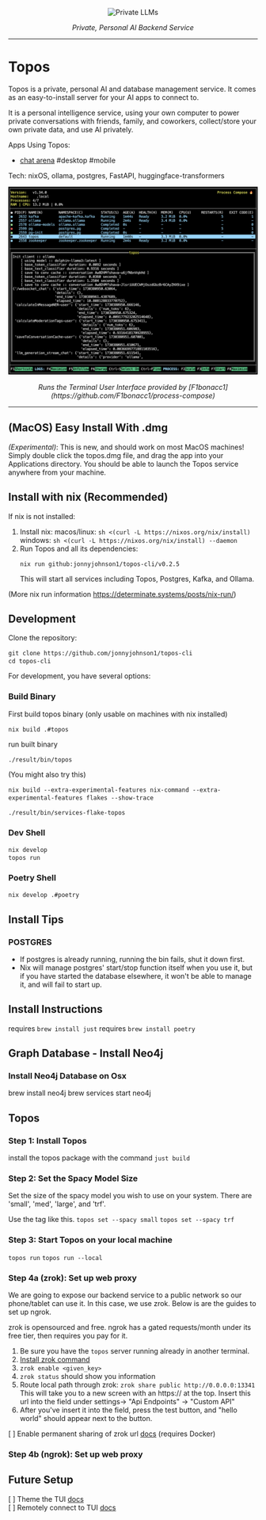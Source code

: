 <p align="center">
  <img src="https://github.com/jonnyjohnson1/topos-cli/blob/main/topos/assets/topos_blk_rounded.png" style="width: 70px; height: 70px;" alt="Private LLMs" />
</p>
<p align="center">
  <em>Private, Personal AI Backend Service</em>
</p>

---

# Topos
Topos is a private, personal AI and database management service.
It comes as an easy-to-install server for your AI apps to connect to.

It is a personal intelligence service, using your own computer to power private conversations with friends, family, and coworkers, collect/store your own private data, and use AI privately. 

Apps Using Topos:
- [chat arena](https://github.com/jonnyjohnson1/chat-arena) #desktop #mobile

Tech: nixOS, ollama, postgres, FastAPI, huggingface-transformers

<p align="center">
  <img src="https://github.com/jonnyjohnson1/topos-cli/blob/main/topos/assets/tui.png" style="zoom:67%;" alt="Terminal User Interface" />
</p>
<p align="center">
  <em>Runs the Terminal User Interface provided by [F1bonacc1](https://github.com/F1bonacc1/process-compose)</em>
</p>

---

## (MacOS) Easy Install With .dmg
*(Experimental)*: This is new, and should work on most MacOS machines!
Simply double click the topos.dmg file, and drag the app into your Applications directory.
You should be able to launch the Topos service anywhere from your machine.

## Install with nix (Recommended)
If nix is not installed:
1. Install nix:
    macos/linux: `sh <(curl -L https://nixos.org/nix/install)`
    windows: `sh <(curl -L https://nixos.org/nix/install) --daemon`
2. Run Topos and all its dependencies:
   ```
   nix run github:jonnyjohnson1/topos-cli/v0.2.5
   ```
   This will start all services including Topos, Postgres, Kafka, and Ollama.

(More nix run information https://determinate.systems/posts/nix-run/)

## Development
Clone the repository:
```
git clone https://github.com/jonnyjohnson1/topos-cli
cd topos-cli
```

For development, you have several options:
### Build Binary
First build topos binary (only usable on machines with nix installed)
```
nix build .#topos
```
run built binary
```
./result/bin/topos
```

(You might also try this)
```
nix build --extra-experimental-features nix-command --extra-experimental-features flakes --show-trace
```
```
./result/bin/services-flake-topos
```

### Dev Shell
```
nix develop
topos run
```

### Poetry Shell
```
nix develop .#poetry
```

## Install Tips

### POSTGRES 
- If postgres is already running, running the bin fails, shut it down first.
- Nix will manage postgres' start/stop function itself when you use it, but if you have started the database elsewhere, it won't be able to manage it, and will fail to start up.


## Install Instructions
requires `brew install just`
requires `brew install poetry`

## Graph Database - Install Neo4j

### Install Neo4j Database on Osx
brew install neo4j
brew services start neo4j

## Topos

### Step 1: Install Topos
install the topos package with the command `just build`

### Step 2: Set the Spacy Model Size
Set the size of the spacy model you wish to use on your system.
There are 'small', 'med', 'large', and 'trf'.

Use the tag like this.
`topos set --spacy small`
`topos set --spacy trf`

### Step 3: Start Topos on your local machine

`topos run`
`topos run --local`

### Step 4a (zrok): Set up web proxy
We are going to expose our backend service to a public network so our phone/tablet can use it. In this case, we use zrok. Below is are the guides to set up ngrok.

zrok is opensourced and free.
ngrok has a gated requests/month under its free tier, then requires you pay for it.

1. Be sure you have the `topos` server running already in another terminal.
2. [Install zrok command](https://docs.zrok.io/docs/getting-started/?_gl=1*1yet1eb*_ga*MTQ1MDc2ODAyNi4xNzE3MDE3MTE3*_ga_V2KMEXWJ10*MTcxNzAxNzExNi4xLjAuMTcxNzAxNzExNi42MC4wLjA.*_gcl_au*NDk3NjM1MzEyLjE3MTcwMTcxMTc.#installing-the-zrok-command)
3. `zrok enable <given_key>`
4. `zrok status` should show you information
5. Route local path through zrok: `zrok share public http://0.0.0.0:13341`
This will take you to a new screen with an https://<url> at the top.
Insert this url into the field under settings-> "Api Endpoints" -> "Custom API"
6. After you've insert it into the field, press the test button, and "hello world" should appear next to the button.

[ ] Enable permanent sharing of zrok url [docs](https://docs.zrok.io/docs/guides/docker-share/#permanent-public-share) (requires Docker)

### Step 4b (ngrok): Set up web proxy



## Future Setup
[ ] Theme the TUI [docs](https://f1bonacc1.github.io/process-compose/tui/)  
[ ] Remotely connect to TUI [docs](https://f1bonacc1.github.io/process-compose/client/)
